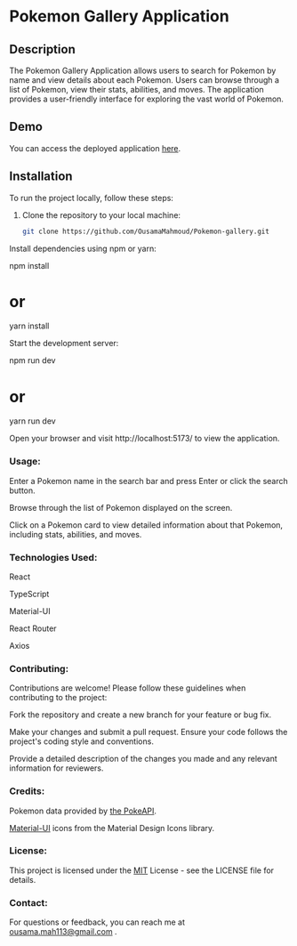 # Pokemon Gallery Application

## Description
The Pokemon Gallery Application allows users to search for Pokemon by name and view details about each Pokemon.
Users can browse through a list of Pokemon, view their stats, abilities, and moves.
The application provides a user-friendly interface for exploring the vast world of Pokemon.

## Demo
You can access the deployed application [here](https://pokemon-gallery-cu8a.vercel.app/).

## Installation
To run the project locally, follow these steps:

1. Clone the repository to your local machine:
   ```bash
   git clone https://github.com/OusamaMahmoud/Pokemon-gallery.git

Install dependencies using npm or yarn:

npm install
# or
yarn install

Start the development server:

npm run dev 
# or
yarn run dev

Open your browser and visit  http://localhost:5173/ to view the application.

### Usage:
Enter a Pokemon name in the search bar and press Enter or click the search button.

Browse through the list of Pokemon displayed on the screen.

Click on a Pokemon card to view detailed information about that Pokemon, including stats, abilities, and moves.

### Technologies Used:
React

TypeScript

Material-UI

React Router

Axios

### Contributing:
Contributions are welcome! Please follow these guidelines when contributing to the project:

Fork the repository and create a new branch for your feature or bug fix.

Make your changes and submit a pull request. Ensure your code follows the project's coding style and conventions.

Provide a detailed description of the changes you made and any relevant information for reviewers.

### Credits:
Pokemon data provided by [the PokeAPI](https://pokeapi.co/).

[Material-UI](https://mui.com/material-ui/material-icons/) icons from the Material Design Icons library.

### License:
This project is licensed under the [MIT](https://opensource.org/license/mit) License - see the LICENSE file for details.

### Contact:
For questions or feedback, you can reach me at ousama.mah113@gmail.com .
